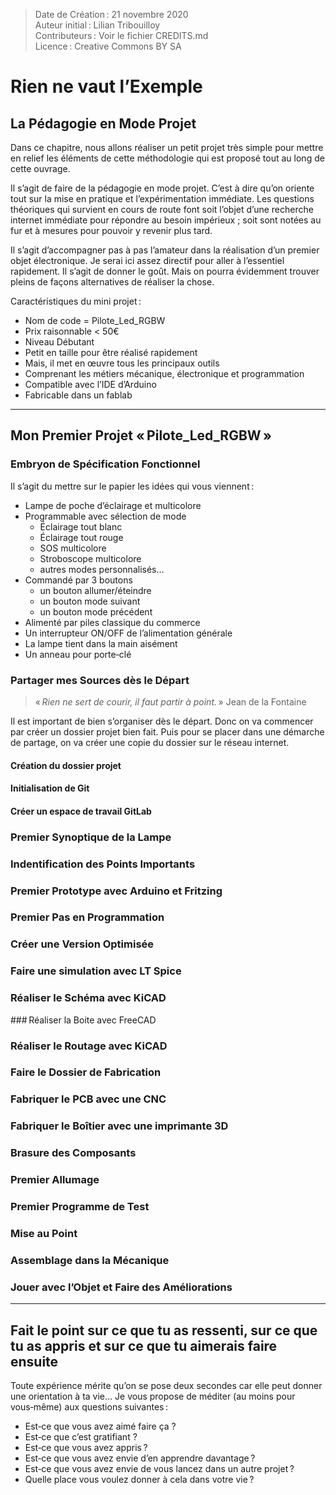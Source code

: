 > Date de Création : 21 novembre 2020  
> Auteur initial : Lilian Tribouilloy  
> Contributeurs : Voir le fichier CREDITS.md  
> Licence : Creative Commons BY SA  

# Rien ne vaut l’Exemple

## La Pédagogie en Mode Projet

Dans ce chapitre, nous allons réaliser un petit projet très simple pour mettre en relief les éléments de cette méthodologie qui est proposé tout au long de cette ouvrage.

Il s’agit de faire de la pédagogie en mode projet. C’est à dire qu’on oriente tout sur la mise en pratique et l’expérimentation immédiate. Les questions théoriques qui survient en cours de route font soit l’objet d’une recherche internet immédiate pour répondre au besoin impérieux ; soit sont notées au fur et à mesures pour pouvoir y revenir plus tard.

Il s’agit d’accompagner pas à pas l’amateur dans la réalisation d’un premier objet électronique. Je serai ici assez directif pour aller à l’essentiel rapidement. Il s’agit de donner le goût. Mais on pourra évidemment trouver pleins de façons alternatives de réaliser la chose.

Caractéristiques du mini projet :
* Nom de code = Pilote_Led_RGBW
* Prix raisonnable < 50€
* Niveau Débutant
* Petit en taille pour être réalisé rapidement
* Mais, il met en œuvre tous les principaux outils
* Comprenant les métiers mécanique, électronique et programmation
* Compatible avec l’IDE d’Arduino
* Fabricable dans un fablab


_____________________________________________________________

## Mon Premier Projet « Pilote_Led_RGBW »

### Embryon de Spécification Fonctionnel

Il s’agit du mettre sur le papier les idées qui vous viennent :

* Lampe de poche d’éclairage et multicolore
* Programmable avec sélection de mode
	* Éclairage tout blanc
	* Éclairage tout rouge
	* SOS multicolore
	* Stroboscope multicolore
	* autres modes personnalisés…
* Commandé par 3 boutons
	* un bouton allumer/éteindre
	* un bouton mode suivant
	* un bouton mode précédent
* Alimenté par piles classique du commerce
* Un interrupteur ON/OFF de l’alimentation générale
* La lampe tient dans la main aisément
* Un anneau pour porte‑clé


### Partager mes Sources dès le Départ

> « _Rien ne sert de courir, il faut partir à point._ » Jean de la Fontaine

Il est important de bien s’organiser dès le départ. Donc on va commencer par créer un dossier projet bien fait. Puis pour se placer dans une démarche de partage, on va créer une copie du dossier sur le réseau internet.

#### Création du dossier projet


#### Initialisation de Git


#### Créer un espace de travail GitLab



### Premier Synoptique de la Lampe


### Indentification des Points Importants


### Premier Prototype avec Arduino et Fritzing


### Premier Pas en Programmation


### Créer une Version Optimisée


### Faire une simulation avec LT Spice


### Réaliser le Schéma avec KiCAD


### Réaliser la Boite avec FreeCAD


### Réaliser le Routage avec KiCAD


### Faire le Dossier de Fabrication


### Fabriquer le PCB avec une CNC


### Fabriquer le Boîtier avec une imprimante 3D


### Brasure des Composants


### Premier Allumage


### Premier Programme de Test


### Mise au Point


### Assemblage dans la Mécanique


### Jouer avec l’Objet et Faire des Améliorations



_____________________________________________________________

## Fait le point sur ce que tu as ressenti, sur ce que tu as appris et sur ce que tu aimerais faire ensuite

Toute expérience mérite qu’on se pose deux secondes car elle peut donner une orientation à ta vie… Je vous propose de méditer (au moins pour vous‑même) aux questions suivantes :

* Est‑ce que vous avez aimé faire ça ?
* Est‑ce que c’est gratifiant ?
* Est‑ce que vous avez appris ?
* Est‑ce que vous avez envie d’en apprendre davantage ?
* Est‑ce que vous avez envie de vous lancez dans un autre projet ?
* Quelle place vous voulez donner à cela dans votre vie ?


